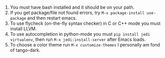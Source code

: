 1. You must have bash installed and it should be on your path.
2. If you get package/file not found errors, try `M-x package-install use-package` and then restart emacs.
3. To use flycheck (on-the-fly syntax checker) in C or C++ mode you must install LLVM.
4. To use autocompletion in python-mode you must `pip install jedi virtualenv`, then run `M-x jedi:install-server` after Emacs loads.
5. To choose a color theme run `M-x customize-themes` I personally am fond of tango-dark.